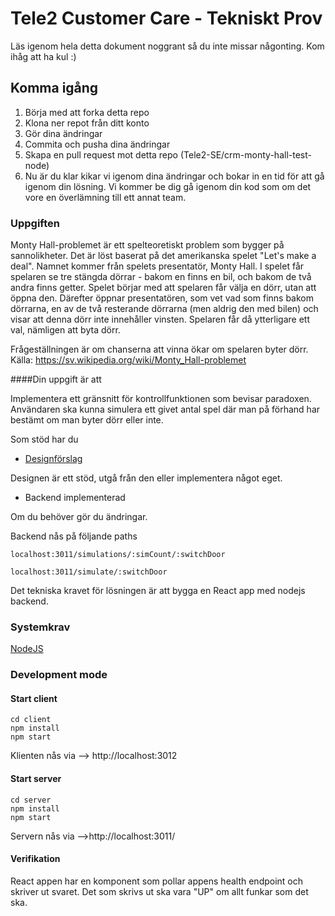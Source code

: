 # Tele2 Customer Care - Tekniskt Prov

Läs igenom hela detta dokument noggrant så du inte missar någonting. Kom ihåg att ha kul :)

## Komma igång

1. Börja med att forka detta repo
2. Klona ner repot från ditt konto
3. Gör dina ändringar
4. Commita och pusha dina ändringar
5. Skapa en pull request mot detta repo (Tele2-SE/crm-monty-hall-test-node)
6. Nu är du klar kikar vi igenom dina ändringar och bokar in en tid för att gå igenom din lösning. Vi kommer be dig gå igenom din kod som om det vore en överlämning till ett annat team.

### Uppgiften
Monty Hall-problemet är ett spelteoretiskt problem som bygger på sannolikheter. Det är löst baserat på det amerikanska spelet "Let's make a deal". Namnet kommer från spelets presentatör, Monty Hall.
I spelet får spelaren se tre stängda dörrar - bakom en finns en bil, och bakom de två andra finns getter. Spelet börjar med att spelaren får välja en dörr, utan att öppna den. Därefter öppnar presentatören, som vet vad som finns bakom dörrarna, en av de två resterande dörrarna (men aldrig den med bilen) och visar att denna dörr inte innehåller vinsten. Spelaren får då ytterligare ett val, nämligen att byta dörr.

Frågeställningen är om chanserna att vinna ökar om spelaren byter dörr. Källa: https://sv.wikipedia.org/wiki/Monty_Hall-problemet

####Din uppgift är att

Implementera ett gränsnitt för kontrollfunktionen som bevisar paradoxen.
Användaren ska kunna simulera ett givet antal spel där man på förhand har bestämt om man byter dörr eller inte.


Som stöd har du
- [Designförslag](https://www.figma.com/file/fe9o2wW64UJsthdJFBYeXW/Code-Test-UI?node-id=20%3A105)

Designen är ett stöd, utgå från den eller implementera något eget.

- Backend implementerad

Om du behöver gör du ändringar.

Backend nås på följande paths
```
localhost:3011/simulations/:simCount/:switchDoor

localhost:3011/simulate/:switchDoor
```

Det tekniska kravet för lösningen är att bygga en React app med nodejs backend.


### Systemkrav
[NodeJS](https://nodejs.org)


### Development mode

#### Start client
```
cd client
npm install
npm start
```
Klienten nås via --> http://localhost:3012

#### Start server
```
cd server
npm install
npm start
```
Servern nås via -->http://localhost:3011/

#### Verifikation
React appen har en komponent som pollar appens health endpoint och skriver ut svaret. Det som skrivs ut ska vara "UP" om allt funkar som det ska.
